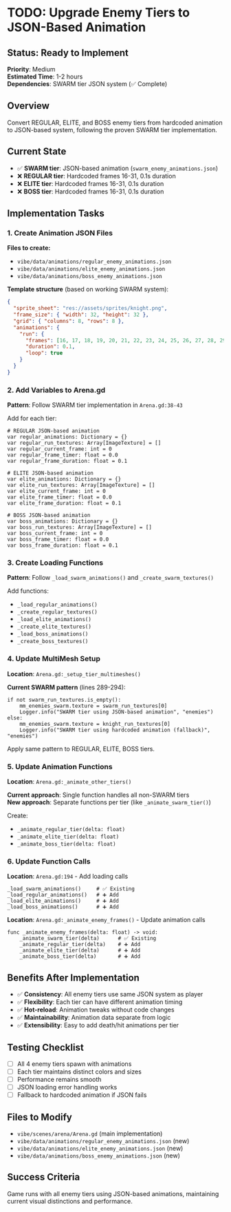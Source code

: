 # TODO: Upgrade Enemy Tiers to JSON-Based Animation

## Status: Ready to Implement
**Priority**: Medium  
**Estimated Time**: 1-2 hours  
**Dependencies**: SWARM tier JSON system (✅ Complete)

## Overview
Convert REGULAR, ELITE, and BOSS enemy tiers from hardcoded animation to JSON-based system, following the proven SWARM tier implementation.

## Current State
- ✅ **SWARM tier**: JSON-based animation (`swarm_enemy_animations.json`)
- ❌ **REGULAR tier**: Hardcoded frames 16-31, 0.1s duration
- ❌ **ELITE tier**: Hardcoded frames 16-31, 0.1s duration  
- ❌ **BOSS tier**: Hardcoded frames 16-31, 0.1s duration

## Implementation Tasks

### 1. Create Animation JSON Files
**Files to create:**
- `vibe/data/animations/regular_enemy_animations.json`
- `vibe/data/animations/elite_enemy_animations.json`  
- `vibe/data/animations/boss_enemy_animations.json`

**Template structure** (based on working SWARM system):
```json
{
  "sprite_sheet": "res://assets/sprites/knight.png",
  "frame_size": { "width": 32, "height": 32 },
  "grid": { "columns": 8, "rows": 8 },
  "animations": {
    "run": {
      "frames": [16, 17, 18, 19, 20, 21, 22, 23, 24, 25, 26, 27, 28, 29, 30, 31],
      "duration": 0.1,
      "loop": true
    }
  }
}
```

### 2. Add Variables to Arena.gd
**Pattern**: Follow SWARM tier implementation in `Arena.gd:38-43`

Add for each tier:
```gdscript
# REGULAR JSON-based animation
var regular_animations: Dictionary = {}
var regular_run_textures: Array[ImageTexture] = []
var regular_current_frame: int = 0
var regular_frame_timer: float = 0.0
var regular_frame_duration: float = 0.1

# ELITE JSON-based animation  
var elite_animations: Dictionary = {}
var elite_run_textures: Array[ImageTexture] = []
var elite_current_frame: int = 0
var elite_frame_timer: float = 0.0
var elite_frame_duration: float = 0.1

# BOSS JSON-based animation
var boss_animations: Dictionary = {}
var boss_run_textures: Array[ImageTexture] = []
var boss_current_frame: int = 0
var boss_frame_timer: float = 0.0
var boss_frame_duration: float = 0.1
```

### 3. Create Loading Functions
**Pattern**: Follow `_load_swarm_animations()` and `_create_swarm_textures()`

Add functions:
- `_load_regular_animations()`
- `_create_regular_textures()`
- `_load_elite_animations()`
- `_create_elite_textures()`
- `_load_boss_animations()`
- `_create_boss_textures()`

### 4. Update MultiMesh Setup
**Location**: `Arena.gd:_setup_tier_multimeshes()`

**Current SWARM pattern** (lines 289-294):
```gdscript
if not swarm_run_textures.is_empty():
    mm_enemies_swarm.texture = swarm_run_textures[0]
    Logger.info("SWARM tier using JSON-based animation", "enemies")
else:
    mm_enemies_swarm.texture = knight_run_textures[0]
    Logger.info("SWARM tier using hardcoded animation (fallback)", "enemies")
```

Apply same pattern to REGULAR, ELITE, BOSS tiers.

### 5. Update Animation Functions
**Location**: `Arena.gd:_animate_other_tiers()`

**Current approach**: Single function handles all non-SWARM tiers  
**New approach**: Separate functions per tier (like `_animate_swarm_tier()`)

Create:
- `_animate_regular_tier(delta: float)`
- `_animate_elite_tier(delta: float)`  
- `_animate_boss_tier(delta: float)`

### 6. Update Function Calls
**Location**: `Arena.gd:194` - Add loading calls
```gdscript
_load_swarm_animations()     # ✅ Existing
_load_regular_animations()   # ➕ Add
_load_elite_animations()     # ➕ Add  
_load_boss_animations()      # ➕ Add
```

**Location**: `Arena.gd:_animate_enemy_frames()` - Update animation calls
```gdscript
func _animate_enemy_frames(delta: float) -> void:
    _animate_swarm_tier(delta)      # ✅ Existing
    _animate_regular_tier(delta)    # ➕ Add
    _animate_elite_tier(delta)      # ➕ Add
    _animate_boss_tier(delta)       # ➕ Add
```

## Benefits After Implementation
- ✅ **Consistency**: All enemy tiers use same JSON system as player
- ✅ **Flexibility**: Each tier can have different animation timing
- ✅ **Hot-reload**: Animation tweaks without code changes
- ✅ **Maintainability**: Animation data separate from logic
- ✅ **Extensibility**: Easy to add death/hit animations per tier

## Testing Checklist
- [ ] All 4 enemy tiers spawn with animations
- [ ] Each tier maintains distinct colors and sizes  
- [ ] Performance remains smooth
- [ ] JSON loading error handling works
- [ ] Fallback to hardcoded animation if JSON fails

## Files to Modify
- `vibe/scenes/arena/Arena.gd` (main implementation)
- `vibe/data/animations/regular_enemy_animations.json` (new)
- `vibe/data/animations/elite_enemy_animations.json` (new)  
- `vibe/data/animations/boss_enemy_animations.json` (new)

## Success Criteria
Game runs with all enemy tiers using JSON-based animations, maintaining current visual distinctions and performance.